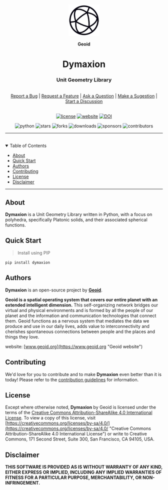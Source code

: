 <p align="center">
    <img src="https://github.com/geoid-org/.assets/blob/6cb85c8d90c9b34d8b3194911a99c4e66d3528df/logo/geoid_logo.png" width="20%" height="20%" alt="Geoid Logo">
</p>
<p align='center' style='border-bottom: none;'><b>Geoid</b></p>
<h1 align='center' style='border-bottom: none;'>Dymaxion</h1>
<h3 align='center'>Unit Geometry Library</h3>
<br/>
<div align="center">
  <a href="https://github.com/geoid-org/dymaxion/issues/new?assignees=&labels=Needs%3A+Triage+%3Amag%3A%2Ctype%3Abug-suspected&template=bug_report.yml">Report a Bug</a>
  |
  <a href="https://github.com/geoid-org/dymaxion/issues/new?assignees=&labels=Needs%3A+Triage+%3Amag%3A%2Ctype%3Afeature-request%2CHelp+wanted+%F0%9F%AA%A7&template=feature_request.yml">Request a Feature</a>
  |
  <a href="https://github.com/geoid-org/dymaxion/issues/new?assignees=&labels=Needs%3A+Triage+%3Amag%3A%2Ctype%3Aquestion&template=question.yml">Ask a Question</a>
  |
  <a href="https://github.com/geoid-org/dymaxion/issues/new?assignees=&labels=Needs%3A+Triage+%3Amag%3A%2Ctype%3Aenhancement&template=suggestion.yml">Make a Sugestion</a>
  |
  <a href="https://github.com/geoid-org/dymaxion/discussions">Start a Discussion</a>
</div>
<br/>
<div align="center">

  [![license](https://img.shields.io/github/license/geoid-org/dymaxion?color=green&label=license&style=flat)](LICENSE.md)
  [![website](https://img.shields.io/website?color=blue&down_color=red&down_message=offline&label=website&style=flat&up_color=green&up_message=online&url=https%3A%2F%2Fwww.dymaxion.world)](https://www.dymaxion.world)
  [![DOI](https://zenodo.org/badge/584927070.svg)](https://zenodo.org/badge/latestdoi/584927070)

  ![python](https://img.shields.io/pypi/pyversions/dymaxion?color=blue&label=python&style=flat)
  ![stars](https://img.shields.io/github/stars/geoid-org/dymaxion?color=blue&label=stars&style=flat)
  ![forks](https://img.shields.io/github/forks/geoid-org/dymaxion?color=blue&label=forks&style=flat)
  ![downloads](https://img.shields.io/github/downloads/geoid-org/dymaxion/total?color=blue&label=downloads&style=flat)
  ![sponsors](https://img.shields.io/github/sponsors/starling-cloud?color=blue&label=sponsors&style=flat)
  ![contributors](https://img.shields.io/github/contributors/geoid-org/dymaxion?color=blue&label=contributors&style=flat)

</div>

---

<br/>
<details open="open">
<summary>Table of Contents</summary>

- [About](#about)
- [Quick Start](#quick-start)
- [Authors](#authors)
- [Contributing](#contributing)
- [License](#license)
- [Disclaimer](#disclaimer)

</details>

---


## About

**Dymaxion** is a Unit Geometry Library written in Python, with a focus on polyhedra, specifically Platonic solids, and their associated spherical functions.


## Quick Start

> Install using PIP
```
pip install dymaxion
```


## Authors

**Dymaxion** is an open-source project by **[Geoid](https://www.geoid.org "Geoid website")**.

**Geoid is a spatial operating system that covers our entire planet with an extended intelligent dimension.**
This self-organizing network bridges our virtual and physical environments and is formed by all the people of our planet and the information and communication technologies that connect them. Geoid functions as a nervous system that mediates the data we produce and use in our daily lives, adds value to interconnectivity and cherishes spontaneous connections between people and the places and things they love.

website: [www.geoid.org](https://www.geoid.org "Geoid website")


## Contributing

We'd love for you to contribute and to make **Dymaxion** even better than it is today!
Please refer to the [contribution guidelines](.github/CONTRIBUTING.md) for information.


## License

Except where otherwise noted, **Dymaxion** by Geoid is licensed under the terms of the [Creative Commons Attribution-ShareAlike 4.0 International License](https://creativecommons.org/licenses/by-sa/4.0/ "Creative Commons Attribution-ShareAlike 4.0 International License"). To view a copy of this license, visit [https://creativecommons.org/licenses/by-sa/4.0/](https://creativecommons.org/licenses/by-sa/4.0/ "Creative Commons Attribution-ShareAlike 4.0 International License") or write to Creative Commons, 171 Second Street, Suite 300, San Francisco, CA 94105, USA.


## Disclaimer

**THIS SOFTWARE IS PROVIDED AS IS WITHOUT WARRANTY OF ANY KIND, EITHER EXPRESS OR IMPLIED, INCLUDING ANY IMPLIED WARRANTIES OF FITNESS FOR A PARTICULAR PURPOSE, MERCHANTABILITY, OR NON-INFRINGEMENT.**
